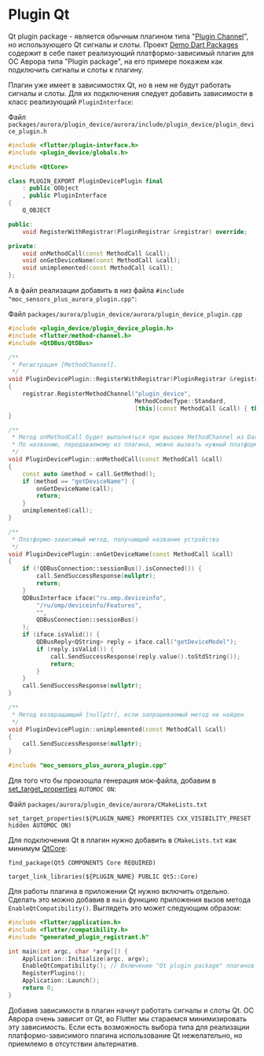 # Plugin Qt

Qt plugin package - является обычным плагином типа "[Plugin Channel](plugin_channel.md)", но использующего Qt сигналы и слоты. 
Проект [Demo Dart Packages](https://gitlab.com/omprussia/flutter/demo-dart-packages) содержит в себе пакет реализующий платформо-зависимый плагин для ОС Аврора типа "Plugin package", на его примере покажем как подключить сигналы и слоты к плагину.

Плагин уже имеет в зависимостях Qt, но в нем не будут работать сигналы и слоты. Для их подключения следует добавить зависимости в класс реализующий `PluginInterface`:

Файл `packages/aurora/plugin_device/aurora/include/plugin_device/plugin_device_plugin.h`

```cpp
#include <flutter/plugin-interface.h>
#include <plugin_device/globals.h>

#include <QtCore>

class PLUGIN_EXPORT PluginDevicePlugin final
    : public QObject
    , public PluginInterface
{
    Q_OBJECT

public:
    void RegisterWithRegistrar(PluginRegistrar &registrar) override;

private:
    void onMethodCall(const MethodCall &call);
    void onGetDeviceName(const MethodCall &call);
    void unimplemented(const MethodCall &call);
};
```

А в файл реализации добавить в низ файла `#include "moc_sensors_plus_aurora_plugin.cpp"`:

Файл `packages/aurora/plugin_device/aurora/plugin_device_plugin.cpp`

```cpp
#include <plugin_device/plugin_device_plugin.h>
#include <flutter/method-channel.h>
#include <QtDBus/QtDBus>

/**
 * Регистрация [MethodChannel].
 */
void PluginDevicePlugin::RegisterWithRegistrar(PluginRegistrar &registrar)
{
    registrar.RegisterMethodChannel("plugin_device",
                                    MethodCodecType::Standard,
                                    [this](const MethodCall &call) { this->onMethodCall(call); });
}

/**
 * Метод onMethodCall будет выполняться при вызове MethodChannel из Dart-плагина.
 * По названию, передаваемому из плагина, можно вызвать нужный платформо-зависимый метод.
 */
void PluginDevicePlugin::onMethodCall(const MethodCall &call)
{
    const auto &method = call.GetMethod();
    if (method == "getDeviceName") {
        onGetDeviceName(call);
        return;
    }
    unimplemented(call);
}

/**
 * Платформо-зависимый метод, получающий название устройства
 */
void PluginDevicePlugin::onGetDeviceName(const MethodCall &call)
{
    if (!QDBusConnection::sessionBus().isConnected()) {
        call.SendSuccessResponse(nullptr);
        return;
    }
    QDBusInterface iface("ru.omp.deviceinfo",
        "/ru/omp/deviceinfo/Features",
        "",
        QDBusConnection::sessionBus()
    );
    if (iface.isValid()) {
        QDBusReply<QString> reply = iface.call("getDeviceModel");
        if (reply.isValid()) {
            call.SendSuccessResponse(reply.value().toStdString());
            return;
        }
    }
    call.SendSuccessResponse(nullptr);
}

/**
 * Метод возвращающий [nullptr], если запрашиваемый метод не найден
 */
void PluginDevicePlugin::unimplemented(const MethodCall &call)
{
    call.SendSuccessResponse(nullptr);
}

#include "moc_sensors_plus_aurora_plugin.cpp"
```

Для того что бы произошла генерация мок-файла, добавим в [set_target_properties](https://cmake.org/cmake/help/latest/command/set_target_properties.html) `AUTOMOC ON`:

Файл `packages/aurora/plugin_device/aurora/CMakeLists.txt`

```
set_target_properties(${PLUGIN_NAME} PROPERTIES CXX_VISIBILITY_PRESET hidden AUTOMOC ON)
```

Для подключения Qt в плагин нужно добавить в `CMakeLists.txt` как минимум [QtCore](https://doc.qt.io/qt-5/qtcore-index.html):

```
find_package(Qt5 COMPONENTS Core REQUIRED)

target_link_libraries(${PLUGIN_NAME} PUBLIC Qt5::Core)
```

Для работы плагина в приложении Qt нужно включить отдельно. Сделать это можно добавив в `main` функцию приложения вызов метода `EnableQtCompatibility()`.
Выглядеть это может следующим образом:

```cpp
#include <flutter/application.h>
#include <flutter/compatibility.h>
#include "generated_plugin_registrant.h"

int main(int argc, char *argv[]) {
    Application::Initialize(argc, argv);
    EnableQtCompatibility(); // Включение "Qt plugin package" плагинов
    RegisterPlugins();
    Application::Launch();
    return 0;
}
```

Добавив зависимости в плагин начнут работать сигналы и слоты Qt.
ОС Аврора очень зависит от Qt, во Flutter мы стараемся минимизировать эту зависимость.
Если есть возможность выбора типа для реализации платформо-зависимого плагина использование Qt нежелательно, но приемлемо в отсутствии альтернатив.
